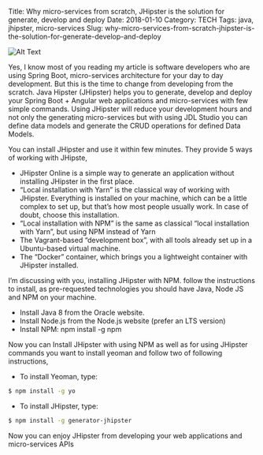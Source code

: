 Title: Why micro-services from scratch, JHipster is the solution for generate, develop and deploy
Date: 2018-01-10
Category: TECH
Tags: java, jhipster, micro-services
Slug: why-micro-services-from-scratch-jhipster-is-the-solution-for-generate-develop-and-deploy

![Alt Text]({static}/images/jhipster.jpeg)

Yes, I know most of you reading my article is software developers who are using Spring Boot, micro-services architecture for your day to day development. But this is the time to change from developing from the scratch. Java Hipster (JHipster) helps you to generate, develop and deploy your Spring Boot + Angular web applications and micro-services with few simple commands. Using JHipster will reduce your development hours and not only the generating micro-services but with using JDL Studio you can define data models and generate the CRUD operations for defined Data Models.

You can install JHipster and use it within few minutes. They provide 5 ways of working with JHipste,

- JHipster Online is a simple way to generate an application without installing JHipster in the first place.
- “Local installation with Yarn” is the classical way of working with JHipster. Everything is installed on your machine, which can be a little complex to set up, but that’s how most people usually work. In case of doubt, choose this installation.
- “Local installation with NPM” is the same as classical “local installation with Yarn”, but using NPM instead of Yarn
- The Vagrant-based “development box”, with all tools already set up in a Ubuntu-based virtual machine.
- The “Docker” container, which brings you a lightweight container with JHipster installed.

I’m discussing with you, installing JHipster with NPM. follow the instructions to install, as pre-requested technologies you should have Java, Node JS and NPM on your machine.

- Install Java 8 from the Oracle website.
- Install Node.js from the Node.js website (prefer an LTS version)
- Install NPM: npm install -g npm

Now you can Install JHipster with using NPM as well as for using JHipster commands you want to install yeoman and follow two of following instructions,

- To install Yeoman, type:

```sh
$ npm install -g yo
```

- To install JHipster, type:

```sh
$ npm install -g generator-jhipster
```

Now you can enjoy JHipster from developing your web applications and micro-services APIs
